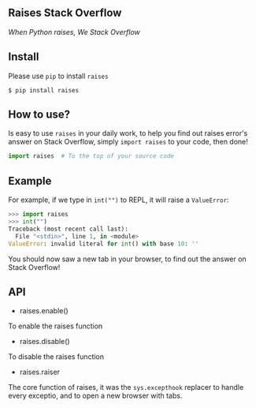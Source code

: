 Raises Stack Overflow
--------------------

*When Python raises, We Stack Overflow*


Install
-------

Please use `pip` to install `raises`

```
$ pip install raises
```


How to use?
-----------

Is easy to use `raises` in your daily work, to help you find out raises error's
answer on Stack Overflow, simply `import raises` to your code, then done!

```python
import raises  # To the top of your source code
```

Example
-------

For example, if we type in `int("")` to REPL, it will raise a `ValueError`:

```python
>>> import raises
>>> int("")
Traceback (most recent call last):
  File "<stdin>", line 1, in <module>
ValueError: invalid literal for int() with base 10: ''
```

You should now saw a new tab in your browser, to find out the answer on
Stack Overflow!


API
---

* raises.enable()

To enable the raises function

* raises.disable()

To disable the raises function

* raises.raiser

The core function of raises, it was the `sys.excepthook` replacer to handle
every exceptio, and to open a new browser with tabs.
